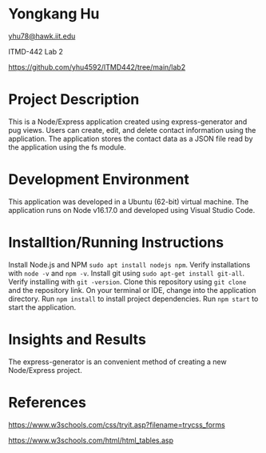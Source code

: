 # Yongkang Hu
yhu78@hawk.iit.edu

ITMD-442 Lab 2

https://github.com/yhu4592/ITMD442/tree/main/lab2

# Project Description
This is a Node/Express application created using express-generator and pug views. Users can create, edit, and delete contact information using the application. The application stores the contact data as a JSON file read by the application using the fs module.

# Development Environment
This application was developed in a Ubuntu (62-bit) virtual machine. The application runs on Node v16.17.0 and developed using Visual Studio Code.

# Installtion/Running Instructions
Install Node.js and NPM `sudo apt install nodejs npm`. Verify installations with `node -v` and `npm -v`. Install git using `sudo apt-get install git-all`. Verify installing with `git -version`. Clone this repository using `git clone` and the repository link. On your terminal or IDE, change into the application directory. Run `npm install` to install project dependencies. Run `npm start` to start the application.
# Insights and Results
The express-generator is an convenient method of creating a new Node/Express project.

# References
https://www.w3schools.com/css/tryit.asp?filename=trycss_forms

https://www.w3schools.com/html/html_tables.asp
